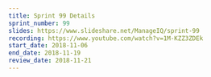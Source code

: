 ```yaml
---
title: Sprint 99 Details
sprint_number: 99
slides: https://www.slideshare.net/ManageIQ/sprint-99
recording: https://www.youtube.com/watch?v=1M-KZZ3ZDEk
start_date: 2018-11-06
end_date: 2018-11-19
review_date: 2018-11-21
---
```

